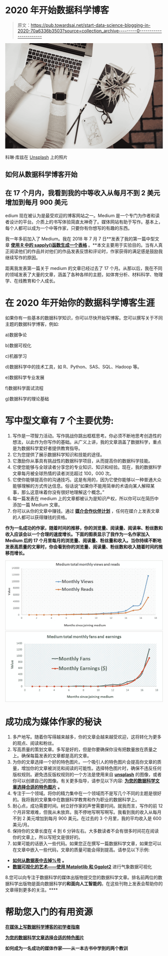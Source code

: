 # 2020 年开始数据科学博客

> 原文：<https://pub.towardsai.net/start-data-science-blogging-in-2020-70a6336b3503?source=collection_archive---------0----------------------->

![](img/c36a03ae2884e2272f83ba78f93a8926.png)

科琳·库兹在 [Unsplash](https://unsplash.com?utm_source=medium&utm_medium=referral) 上的照片

## 如何从数据科学博客开始

## 在 17 个月内，我看到我的中等收入从每月不到 2 美元增加到每月 900 美元

edium 现在被认为是最受欢迎的博客网站之一。Medium 是一个专门为作者和读者设计的平台。介质上的书写体验简直太神奇了。媒体网站有助于写作。基本上，每个人都可以成为一个中等作家，只要你有你想写的有趣的东西。

我一年多前加入了 Medium。我在 2018 年 7 月 7 日**发表了我的第一篇中型文章 [**使用 R 中的 sapply()函数生成一个表格**](https://medium.com/@benjaminobi/using-sapply-function-in-r-to-generate-a-table-310c8fb931cf) 。**本文主要用于实验目的。当有人真正阅读他们的作品并对他们的作品发表反馈和评论时，作家获得的满足感是鼓励我继续写作的原因。

距离我发表第一篇关于 medium 的文章已经过去了 17 个月。从那以后，我在不同的领域发表了大量的文章，涵盖了各种各样的主题，如体育分析、材料科学、物理学、在线教育和个人成长。

# 在 2020 年开始你的数据科学博客生涯

如果你有一些基本的数据科学知识，你可以尽快开始写博客。您可以撰写关于不同主题的数据科学博客，例如:

a)数据争论

b)数据可视化

c)机器学习

d)数据科学中的技术工具，如 R、Python、SAS、SQL、Hadoop 等。

e)数据科学专业发展

f)数据科学面试流程

g)数据科学的理论基础

# 写中型文章有 7 个主要优势:

1.  写作是一项智力活动。写作挑战你跳出框框思考。你必须不断地思考创造性的想法，以此作为你写作的基础。从广义上讲，我的文章涵盖了数据科学，重点是为数据科学爱好者提供教育指导。
2.  它为您提供了展示数据科学知识和技能的途径。
3.  它激励你从事具有挑战性的数据科学项目，从而提高你的数据科学技能。
4.  它使您能够与全球读者分享您的专业知识、知识和经验。现在，我的数据科学文章每月被全球热情的读者浏览超过 100，000 次。
5.  它使你能够提高你的沟通技巧。这是有用的，因为它使你能够以一种普通大众能够理解的方式传达信息。俗话说“如果你不能用简单的术语向某人解释某事，那么这意味着你没有很好地理解这个概念。”
6.  每一篇发表在 medium 上的文章都被认为是知识产权，所以你可以在简历中添加一篇 Medium 文章。
7.  你可以从你的文章中赚钱。通过 [**媒介合作伙伴计划**](https://medium.com/creators) ，任何在媒介上发表文章的人都可以获得赚钱的资格。

**作为一名成功的作家，随着时间的推移，你的浏览量、阅读量、阅读率、粉丝数和收入应该会以一个合理的速度增长。下面的图表显示了我作为一名作家加入 Medium 后的 17 个月里每月的浏览量、阅读量、粉丝量和收入。当你持续不断地发表高质量的文章时，你会看到你的浏览量、阅读量、粉丝数和收入随着时间的推移而增长。**

![](img/5b886c4c9560bf5d1260ab7532e214e1.png)![](img/862a455302238a3b6f925da213fcc50f.png)

# 成功成为媒体作家的秘诀

1.  多产地写。随着你写得越来越多，你的文章会越来越受欢迎，这将转化为更多的观点、阅读和粉丝。
2.  写高质量的策划文章。多写是好的，但是你要确保你没有把数量放在质量之上。确保每篇发表的文章都是高的文章。
3.  为你的文章选择一个好的特色图片。一个吸引人的特色图片会提高你文章的质量，增加你的文章被浏览和阅读的可能性。选择特色图片时，确保不违反任何版权规则。避免违反版权规则的一个方法是使用来自 [**unsplash**](https://unsplash.com/) 的图像，或者你可以创建自己的图像。有关更多指导，请参见以下内容: [**为您的数据科学文章选择合适的特色图片**](https://medium.com/towards-artificial-intelligence/choose-the-right-featured-image-for-your-data-science-article-e101719600cf) **。**
4.  专注于一个领域。将你的精力集中在一个领域而不是写几个不同的主题是很好的。我将我的文章集中在数据科学教育和作为职业的数据科学上。
5.  耐心点，成功需要时间。树立好作家的声誉需要时间。就我而言，写作的前 12 个月非常艰难，但我从未放弃。我不停地写啊写啊写。我看到我的收入从每月不到 2 美元增加到每月 900 美元。在过去的 3 个月里，我的平均收入是 600 美元/月。
6.  保持你的文章长度在 4 到 6 分钟左右。大多数读者不会有很多时间花在阅读你的文章上，所以写短文是很好的。
7.  如果可能的话嵌入一些代码。如果您正在撰写一篇数据科学文章，如果您可以在文章中嵌入一些代码，文章的质量可能会得到提高。请参见以下示例:

*   [**如何从数据表中去掉%号**](https://towardsdatascience.com/how-to-remove-sign-from-data-table-baa37598982a) **。**
*   [**数据可视化的艺术——使用 Matplotlib 和 Ggplot2**](https://towardsdatascience.com/the-art-of-data-visualization-weather-data-visualization-using-matplotlib-and-ggplot2-4d4b48b5b7c4) 进行气象数据可视化

8.您可以向专注于数据科学的媒体出版物提交您的数据科学文章。排名前两位的数据科学出版物是面向数据科学的[](https://towardsdatascience.com/)**和面向人工智能的[](https://medium.com/towards-artificial-intelligence)**。在这些刊物上发表会帮助你的文章得到更多的关注。****

# ******帮助您入门的有用资源******

****[在媒体上写数据科学博客的初学者指南](https://medium.com/towards-artificial-intelligence/beginners-guide-to-writing-data-science-blogs-on-medium-a74774cf8f66)****

****[为您的数据科学文章选择合适的特色图片](https://medium.com/towards-artificial-intelligence/choose-the-right-featured-image-for-your-data-science-article-e101719600cf)****

****如何成为一名成功的媒体作家——从一本古书中学到的两个教训****